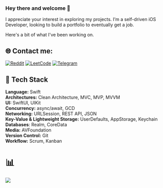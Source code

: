 ### Hey there and welcome 👋

I appreciate your interest in exploring my projects. I’m a self-driven iOS Developer, looking to build a portfolio to eventually get a job. <br/>

Here's a bit of what I've been working on.

## 🌐 Contact me:
[![Reddit](https://img.shields.io/badge/Reddit-%23FF4500.svg?style=for-the-badge&logo=Reddit&logoColor=white)](https://www.reddit.com/user/orthodoxxx_/)
[![LeetCode](https://img.shields.io/badge/LeetCode-FFA116?style=for-the-badge&logo=LeetCode&logoColor=white)](https://leetcode.com/orthodoxxx/)
[![Telegram](https://img.shields.io/badge/Telegram-2CA5E0?style=for-the-badge&logo=telegram&logoColor=white)](https://t.me/orthodoxxx03)

## 🧰 Tech Stack
**Language:** Swift  
**Architectures:** Clean Architecture, MVC, MVP, MVVM  
**UI:** SwiftUI, UIKit  
**Concurrency:** async/await, GCD  
**Networking:** URLSession, REST API, JSON  
**Key-Value & Lightweight Storage:** UserDefaults, AppStorage, Keychain  
**Databases**: Realm, CoreData  
**Media:** AVFoundation  
**Version Control:** Git  
**Workflow:** Scrum, Kanban  




# 📊 



![](https://quotes-github-readme.vercel.app/api?type=horizontal&theme=radical)



